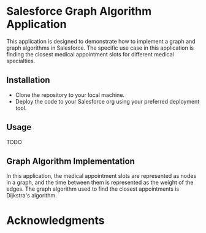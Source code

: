 # Salesforce Graph Algorithm Application
This application is designed to demonstrate how to implement a graph and graph algorithms in Salesforce. The specific use case in this application is finding the closest medical appointment slots for different medical specialties.

## Installation
- Clone the repository to your local machine.
- Deploy the code to your Salesforce org using your preferred deployment tool.

## Usage
TODO

## Graph Algorithm Implementation

In this application, the medical appointment slots are represented as nodes in a graph, and the time between them is represented as the weight of the edges. The graph algorithm used to find the closest appointments is Dijkstra's algorithm.


# Acknowledgments

